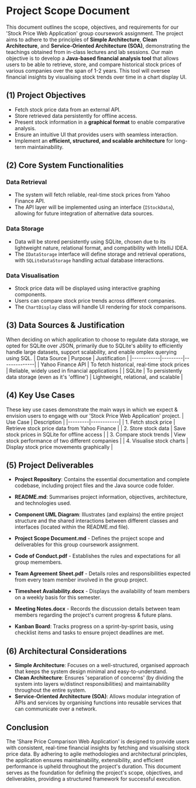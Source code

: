 # Project Scope Document
This document outlines the scope, objectives, and requirements for our 'Stock Price Web Application' group coursework assignment. The project aims to adhere to the principles of **Simple Architecture**, **Clean Architecture**, and **Service-Oriented Architecture (SOA)**, demonstrating the teachings obtained from in-class lectures and lab sessions. Our main objective is to develop a **Java-based financial analysis tool** that allows users to be able to retrieve, store, and compare historical stock prices of various companies over the span of 1-2 years. This tool will oversee financial insights by visualising stock trends over time in a chart display UI.

## (1) Project Objectives
- Fetch stock price data from an external API.
- Store retrieved data persistently for offline access.
- Present stock information in a **graphical format** to enable comparative analysis.
- Ensure an intuitive UI that provides users with seamless interaction.
- Implement an **efficient, structured, and scalable architecture** for long-term maintainability.

## (2) Core System Functionalities

### **Data Retrieval**
- The system will fetch reliable, real-time stock prices from Yahoo Finance API.
- The API layer will be implemented using an interface (`IStockData`), allowing for future integration of alternative data sources.

### **Data Storage**
- Data will be stored persistently using SQLite, chosen due to its lightweight nature, relational format, and compatibility with IntelliJ IDEA.
- The `IDataStorage` interface will define storage and retrieval operations, with `SQLiteDataStorage` handling actual database interactions.

### **Data Visualisation**
- Stock price data will be displayed using interactive graphing components.
- Users can compare stock price trends across different companies.
- The `ChartDisplay` class will handle UI rendering for stock comparisons.

## (3) Data Sources & Justification
When deciding on which application to choose to regulate data storage, we opted for SQLite over JSON, primarily due to SQLite's ability to efficiently handle large datasets, support scalability, and enable omplex querying using SQL.
| Data Source | Purpose | Justification |
|------------|---------|--------------|
| Yahoo Finance API | To fetch historical, real-time stock prices | Reliable, widely used in financial applications |
| SQLite | To persistently data storage (even as it's 'offline') | Lightweight, relational, and scalable |

## (4) Key Use Cases
These key use cases demonstrate the main ways in which we expect & envision users to engage with our 'Stock Price Web Application' project.
| Use Case | Description |
|---------|------------|
| 1. Fetch stock price | Retrieve stock price data from Yahoo Finance |
| 2. Store stock data | Save stock prices in SQLite for offline access |
| 3. Compare stock trends | View stock performance of two different companies |
| 4. Visualise stock charts | Display stock price movements graphically |

## (5) Project Deliverables
- **Project Repository**: Contains the essential documentation and complete codebase, including project files and the Java source code folder.

- **README.md**: Summarises project information, objectives, architecture, and technologies used.
- **Component UML Diagram**: Illustrates (and explains) the entire project structure and the shared interactions between different classes and interfaces (located within the README.md file).
  
- **Project Scope Document.md** - Defines the project scope and deliverables for this group coursework assignment.
- **Code of Conduct.pdf** - Establishes the rules and expectations for all group memembers.
- **Team Agreement Sheet.pdf** - Details roles and responsibilities expected from every team member involved in the group project.
- **Timesheet Availability.docx** - Displays the availability of team members on a weekly basis for this semester.
- **Meeting Notes.docx** - Records the discussion details between team members regarding the project's current progress & future plans.
  
- **Kanban Board**: Tracks progress on a sprint-by-sprint basis, using checklist items and tasks to ensure project deadlines are met.

## (6) Architectural Considerations
- **Simple Architecture**: Focuses on a well-structured, organised approach that keeps the system design minimal and easy-to-understand.
- **Clean Architecture**: Ensures 'separation of concerns' (by dividing the system into layers w/distinct responsibilities) and maintainability throughout the entire system.
- **Service-Oriented Architecture (SOA)**: Allows modular integration of APIs and services by organising functions into reusable services that can communicate over a network.

## Conclusion
The 'Share Price Comparison Web Application' is designed to provide users with consistent, real-time financial insights by fetching and visualising stock price data. By adhering to agile methodologies and architectural principles, the application ensures maintainability, extensibility, and efficient performance is upheld throughout the project's duration. This document serves as the foundation for defining the project's scope, objectives, and deliverables, providing a structured framework for successful execution.
